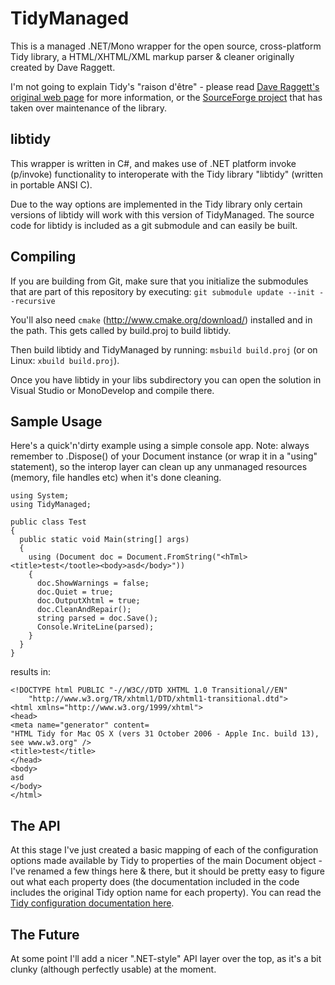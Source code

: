 # TidyManaged

This is a managed .NET/Mono wrapper for the open source, cross-platform Tidy library, a HTML/XHTML/XML markup parser & cleaner originally created by Dave Raggett.

I'm not going to explain Tidy's "raison d'être" - please read [Dave Raggett's original web page](http://www.w3.org/People/Raggett/tidy/) for more information, or the [SourceForge project](http://tidy.sourceforge.net/) that has taken over maintenance of the library.

## libtidy

This wrapper is written in C#, and makes use of .NET platform invoke (p/invoke) functionality to interoperate with the Tidy library "libtidy" (written in portable ANSI C).

Due to the way options are implemented in the Tidy library only certain versions of libtidy will work with this version of TidyManaged. The source code for libtidy is included as a git submodule and can easily be built.

## Compiling

If you are building from Git, make sure that you initialize the submodules that are part of this repository by executing: `git submodule update --init --recursive`

You'll also need `cmake` (http://www.cmake.org/download/) installed and in the path. This gets called by build.proj to build libtidy.

Then build libtidy and TidyManaged by running: `msbuild build.proj` (or on Linux: `xbuild build.proj`).

Once you have libtidy in your libs subdirectory you can open the solution in Visual Studio or MonoDevelop and compile there.

## Sample Usage

Here's a quick'n'dirty example using a simple console app.
Note: always remember to .Dispose() of your Document instance (or wrap it in a "using" statement), so the interop layer can clean up any unmanaged resources (memory, file handles etc) when it's done cleaning.

    using System;
    using TidyManaged;

    public class Test
    {
      public static void Main(string[] args)
      {
        using (Document doc = Document.FromString("<hTml><title>test</tootle><body>asd</body>"))
        {
          doc.ShowWarnings = false;
          doc.Quiet = true;
          doc.OutputXhtml = true;
          doc.CleanAndRepair();
          string parsed = doc.Save();
          Console.WriteLine(parsed);
        }
      }
    }

results in:

    <!DOCTYPE html PUBLIC "-//W3C//DTD XHTML 1.0 Transitional//EN"
        "http://www.w3.org/TR/xhtml1/DTD/xhtml1-transitional.dtd">
    <html xmlns="http://www.w3.org/1999/xhtml">
    <head>
    <meta name="generator" content=
    "HTML Tidy for Mac OS X (vers 31 October 2006 - Apple Inc. build 13), see www.w3.org" />
    <title>test</title>
    </head>
    <body>
    asd
    </body>
    </html>

## The API

At this stage I've just created a basic mapping of each of the configuration options made available by Tidy to properties of the main Document object - I've renamed a few things here & there, but it should be pretty easy to figure out what each property does (the documentation included in the code includes the original Tidy option name for each property). You can read the [Tidy configuration documentation here](http://tidy.sourceforge.net/docs/quickref.html).

## The Future

At some point I'll add a nicer ".NET-style" API layer over the top, as it's a bit clunky (although perfectly usable) at the moment.
